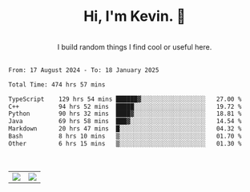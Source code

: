 <!--
**kevin-pek/kevin-pek** is a ✨ _special_ ✨ repository because its `README.md` (this file) appears on your GitHub profile.

Here are some ideas to get you started:

- 🔭 I’m currently working on ...
- 🌱 I’m currently learning ...
- 👯 I’m looking to collaborate on ...
- 🤔 I’m looking for help with ...
- 💬 Ask me about ...
- 📫 How to reach me: ...
- 😄 Pronouns: ...
- ⚡ Fun fact: ...
-->
<div align="center">
  <h1>Hi, I'm Kevin. 👋</h1>
  <br />
  I build random things I find cool or useful here.
</div>
<br />
<!--START_SECTION:waka-->

```txt
From: 17 August 2024 - To: 18 January 2025

Total Time: 474 hrs 57 mins

TypeScript    129 hrs 54 mins ██████▓░░░░░░░░░░░░░░░░░░   27.00 %
C++           94 hrs 52 mins  █████░░░░░░░░░░░░░░░░░░░░   19.72 %
Python        90 hrs 32 mins  ████▓░░░░░░░░░░░░░░░░░░░░   18.81 %
Java          69 hrs 58 mins  ███▓░░░░░░░░░░░░░░░░░░░░░   14.54 %
Markdown      20 hrs 47 mins  █░░░░░░░░░░░░░░░░░░░░░░░░   04.32 %
Bash          8 hrs 10 mins   ▒░░░░░░░░░░░░░░░░░░░░░░░░   01.70 %
Other         6 hrs 15 mins   ▒░░░░░░░░░░░░░░░░░░░░░░░░   01.30 %
```

<!--END_SECTION:waka-->
<br />
<table width="100%">
  <tr>
    <td align="left" width="50%">
      <img src="https://github-readme-stats-kevin-pek.vercel.app/api?username=kevin-pek&include_all_commits=true&count_private=true&theme=rose_pine" />
    </td>
    <td align="right" width="50%">
      <img src="https://github-readme-stats-kevin-pek.vercel.app/api/top-langs?username=kevin-pek&langs_count=10&hide_progress=true&theme=rose_pine" />
    </td>
  </tr>
</table>
